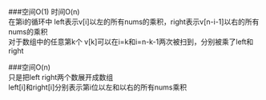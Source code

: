 ###空间O(1) 时间O(n)  
	在第i的循环中 left表示v[i]以左的所有nums的乘积，right表示v[n-i-1]以右的所有nums的乘积  
	对于数组中的任意第k个 v[k]可以在i=k和i=n-k-1两次被扫到，分别被乘了left和right  

###空间O(n)  
	只是把left right两个数展开成数组  
	left[i]和right[i]分别表示第i位以左和以右的所有nums乘积